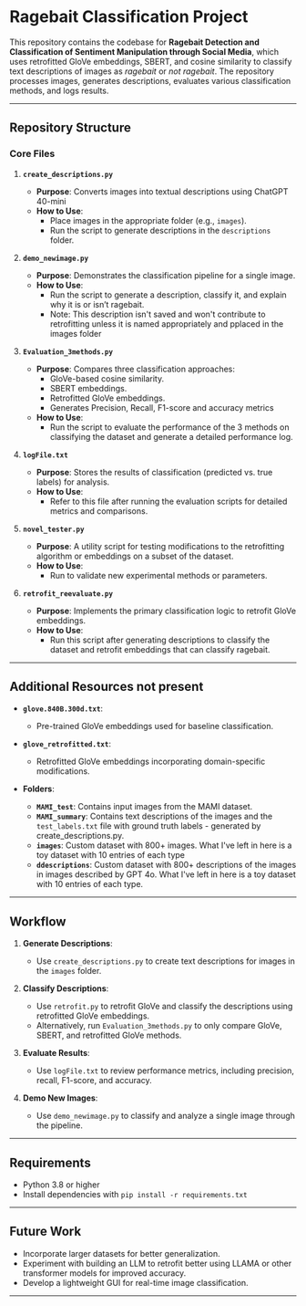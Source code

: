 # Ragebait Classification Project

This repository contains the codebase for **Ragebait Detection and Classification of Sentiment Manipulation through Social Media**, which uses retrofitted GloVe embeddings, SBERT, and cosine similarity to classify text descriptions of images as *ragebait* or *not ragebait*. The repository processes images, generates descriptions, evaluates various classification methods, and logs results.

---

## Repository Structure

### **Core Files**

1. **`create_descriptions.py`**
   - **Purpose**: Converts images into textual descriptions using ChatGPT 40-mini
   - **How to Use**:
     - Place images in the appropriate folder (e.g., `images`).
     - Run the script to generate descriptions in the `descriptions` folder.

2. **`demo_newimage.py`**
   - **Purpose**: Demonstrates the classification pipeline for a single image.
   - **How to Use**:
     - Run the script to generate a description, classify it, and explain why it is or isn’t ragebait.
     - Note: This description isn't saved and won't contribute to retrofitting unless it is named appropriately and pplaced in the images folder

3. **`Evaluation_3methods.py`**
   - **Purpose**: Compares three classification approaches:
     - GloVe-based cosine similarity.
     - SBERT embeddings.
     - Retrofitted GloVe embeddings.
     - Generates Precision, Recall, F1-score and accuracy metrics
   - **How to Use**:
     - Run the script to evaluate the performance of the 3 methods on classifying the dataset and generate a detailed performance log.

4. **`logFile.txt`**
   - **Purpose**: Stores the results of classification (predicted vs. true labels) for analysis.
   - **How to Use**:
     - Refer to this file after running the evaluation scripts for detailed metrics and comparisons.

5. **`novel_tester.py`**
   - **Purpose**: A utility script for testing modifications to the retrofitting algorithm or embeddings on a subset of the dataset.
   - **How to Use**:
     - Run to validate new experimental methods or parameters.

6. **`retrofit_reevaluate.py`**
   - **Purpose**: Implements the primary classification logic to retrofit GloVe embeddings.
   - **How to Use**:
     - Run this script after generating descriptions to classify the dataset and retrofit embeddings that can classify ragebait.

---

## Additional Resources not present

- **`glove.840B.300d.txt`**:
  - Pre-trained GloVe embeddings used for baseline classification.

- **`glove_retrofitted.txt`**:
  - Retrofitted GloVe embeddings incorporating domain-specific modifications.

- **Folders**:
  - **`MAMI_test`**: Contains input images from the MAMI dataset.
  - **`MAMI_summary`**: Contains text descriptions of the images and the `test_labels.txt` file with ground truth labels - generated by create_descriptions.py.
  - **`images`**: Custom dataset with 800+ images. What I've left in here is a toy dataset with 10 entries of each type
  - **`ddescriptions`**: Custom dataset with 800+ descriptions of the images in images described by GPT 4o. What I've left in here is a toy dataset with 10 entries of each type.

---

## Workflow

1. **Generate Descriptions**:
   - Use `create_descriptions.py` to create text descriptions for images in the `images` folder.

2. **Classify Descriptions**:
   - Use `retrofit.py` to retrofit GloVe and classify the descriptions using retrofitted GloVe embeddings.
   - Alternatively, run `Evaluation_3methods.py` to only compare GloVe, SBERT, and retrofitted GloVe methods.

3. **Evaluate Results**:
   - Use `logFile.txt` to review performance metrics, including precision, recall, F1-score, and accuracy.

4. **Demo New Images**:
   - Use `demo_newimage.py` to classify and analyze a single image through the pipeline.

---

## Requirements

- Python 3.8 or higher
- Install dependencies with `pip install -r requirements.txt`

---

## Future Work

- Incorporate larger datasets for better generalization.
- Experiment with building an LLM to retrofit better using LLAMA or other transformer models for improved accuracy.
- Develop a lightweight GUI for real-time image classification.

---

